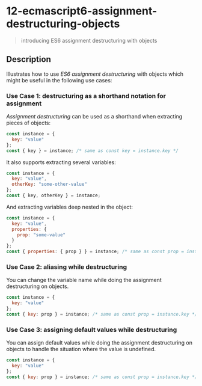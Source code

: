 # 12-ecmascript6-assignment-destructuring-objects
> introducing ES6 assignment destructuring with objects

## Description
Illustrates how to use *ES6 assignment destructuring* with objects which might be useful in the following use cases:

### Use Case 1: destructuring as a shorthand notation for assignment
*Assignment destructuring* can be used as a shorthand when extracting pieces of objects:
```javascript
const instance = {
  key: "value"
};
const { key } = instance; /* same as const key = instance.key */
```

It also supports extracting several variables:
```javascript
const instance = {
  key: "value",
  otherKey: "some-other-value"
};
const { key, otherKey } = instance;
```

And extracting variables deep nested in the object:
```javascript
const instance = {
  key: "value",
  properties: {
    prop: "some-value"
  }
};
const { properties: { prop } } = instance; /* same as const prop = instance.properties.prop */
```


### Use Case 2: aliasing while destructuring
You can change the variable name while doing the assignment destructuring on objects.

```javascript
const instance = {
  key: "value"
};
const { key: prop } = instance; /* same as const prop = instance.key */
```

### Use Case 3: assigning default values while destructuring
You can assign default values while doing the assignment destructuring on objects to handle the situation where the value is undefined.

```javascript
const instance = {
  key: "value"
};
const { key: prop } = instance; /* same as const prop = instance.key */
```
